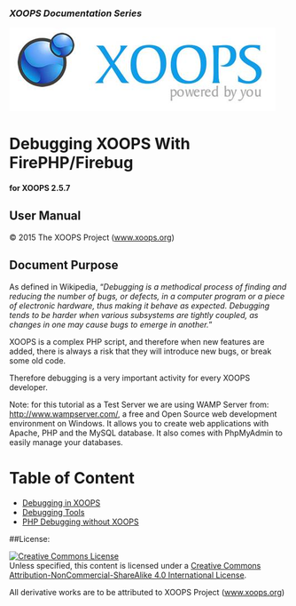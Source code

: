 ### _XOOPS Documentation Series_
![logoXoops.jpg](assets/logoXoops.jpg)

# Debugging XOOPS With FirePHP/Firebug

#### for XOOPS 2.5.7
      
## User Manual

© 2015 The XOOPS Project (www.xoops.org)    

## Document Purpose 

As defined in Wikipedia, “*Debugging is a methodical process of finding and reducing the number of bugs, or defects, in a computer program or a piece of electronic hardware, thus making it behave as expected. Debugging tends to be harder when various subsystems are tightly coupled, as changes in one may cause bugs to emerge in another.*”

XOOPS is a complex PHP script, and therefore when new features are added, there is always a risk that they will introduce new bugs, or break some old code.

Therefore debugging is a very important activity for every XOOPS developer.

Note: for this tutorial as a Test Server we are using WAMP Server from: http://www.wampserver.com/, a free and Open Source web development environment on Windows. It allows you to create web applications with Apache, PHP and the MySQL database. It also comes with PhpMyAdmin to easily manage your databases.


# Table of Content

* [Debugging in XOOPS](book/1install.md)
* [Debugging Tools](book/2administration.md)
* [PHP Debugging without XOOPS](book/3preferences.md)

 

##License:

<a rel="license" href="http://creativecommons.org/licenses/by-nc-sa/4.0/"><img alt="Creative Commons License" style="border-width:0" src="https://i.creativecommons.org/l/by-nc-sa/4.0/88x31.png" /></a><br />Unless specified, this content is licensed under a <a rel="license" href="http://creativecommons.org/licenses/by-nc-sa/4.0/">Creative Commons Attribution-NonCommercial-ShareAlike 4.0 International License</a>.

All derivative works are to be attributed to XOOPS Project (www.xoops.org)
